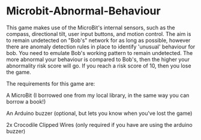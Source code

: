 # Microbit-Abnormal-Behaviour
This game makes use of the MicroBit's internal sensors, such as the compass, directional tilt, user input buttons, and motion control.   The aim is to remain undetected on "Bob's" network for as long as possible,  however there are anomaly detection rules in place to identify  'unusual' behaviour for bob. You need to emulate Bob's working pattern  to remain undetected. The more abnormal your behaviour is compared to Bob's, then the higher your abnormality risk score will go. If you reach a risk score of 10, then you lose the game. 

The requirements for this game are:

A MicroBit (I borrowed one from my local library, in the same way you can borrow a book!)

An Arduino buzzer (optional, but lets you know when you've lost the game)

2x Crocodile Clipped Wires (only required if you have are using the arduino buzzer)

